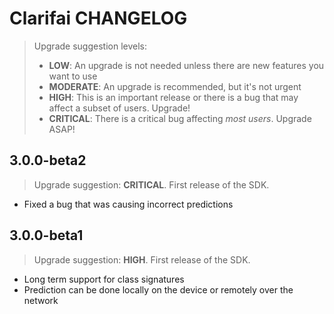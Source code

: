 # Clarifai CHANGELOG

>Upgrade suggestion levels:
>* **LOW**: An upgrade is not needed unless there are new features you want to use
>* **MODERATE**: An upgrade is recommended, but it's not urgent
>* **HIGH**: This is an important release or there is a bug that may affect a subset of users. Upgrade!
>* **CRITICAL**: There is a critical bug affecting _most users_. Upgrade ASAP!

## 3.0.0-beta2

>Upgrade suggestion: **CRITICAL**. First release of the SDK.

* Fixed a bug that was causing incorrect predictions


## 3.0.0-beta1

>Upgrade suggestion: **HIGH**. First release of the SDK.

* Long term support for class signatures
* Prediction can be done locally on the device or remotely over the network
